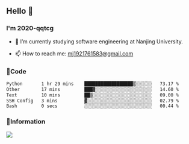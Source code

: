 ## Hello 👋


### I'm 2020-qqtcg

- 🔭 I’m currently studying software engineering at Nanjing University. 
<!-- - 🌱 I’m currently learning MLsys and -->
<!-- - 👯 I’m looking to collaborate on ... -->
<!-- - 🤔 I’m looking for help with ... -->
<!-- - 💬 Ask me about ... -->
- 📫 How to reach me: mj1921761583@gmail.com
<!-- - 😄 Pronouns: ... -->
<!-- - ⚡ Fun fact: ... -->

### 🌱Code
<!--START_SECTION:waka-->

```txt
Python       1 hr 29 mins    ██████████████████▒░░░░░░   73.17 %
Other        17 mins         ███▓░░░░░░░░░░░░░░░░░░░░░   14.60 %
Text         10 mins         ██▒░░░░░░░░░░░░░░░░░░░░░░   09.00 %
SSH Config   3 mins          ▓░░░░░░░░░░░░░░░░░░░░░░░░   02.79 %
Bash         0 secs          ░░░░░░░░░░░░░░░░░░░░░░░░░   00.44 %
```

<!--END_SECTION:waka-->

### 💬Information
![](https://github-readme-stats.vercel.app/api?username=2020-qqtcg&theme=buefy&hide_border=false)


<!-- <div align="center"> <img src="https://github-readme-activity-graph.vercel.app/graph?username=2020-qqtcg&theme=minimal" /> </div> -->



